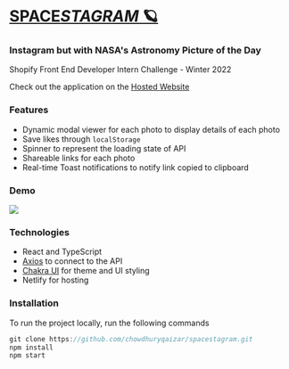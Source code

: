 # [SPACE*STAGRAM* 🪐](https://adoring-keller-d653a6.netlify.app/)
### Instagram but with NASA's Astronomy Picture of the Day
Shopify Front End Developer Intern Challenge - Winter 2022

Check out the application on the [Hosted Website](https://adoring-keller-d653a6.netlify.app/)

### Features

* Dynamic modal viewer for each photo to display details of each photo
* Save likes through `localStorage`
* Spinner to represent the loading state of API
* Shareable links for each photo
* Real-time Toast notifications to notify link copied to clipboard


### Demo
![](https://media.giphy.com/media/zVsbBQLQmc6J4g4NMM/giphy.gif?cid=790b76113ff1d22224521a69c5d8b53011d675bdec77096e&rid=giphy.gif&ct=g)

### Technologies
* React and TypeScript
* [Axios](https://www.npmjs.com/package/axios) to connect to the API
* [Chakra UI](https://chakra-ui.com/) for theme and UI styling
* Netlify for hosting



### Installation
To run the project locally, run the following commands
```javascript
git clone https://github.com/chowdhuryqaizar/spacestagram.git
npm install
npm start
```
